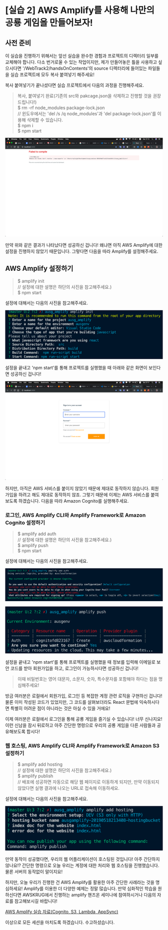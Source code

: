 # [실습 2] AWS Amplify를 사용해 나만의 공룡 게임을 만들어보자!

## 사전 준비

이 실습을 진행하기 위해서는 앞선 실습을 완수한 경험과 프로젝트의 디렉터리 일부를 교체해야 합니다. 다소 번거로울 수 있는 작업이지만, 제가 만들어놓은 틀을 사용하고 싶으시다면 '/WebTrack2/handsOnContents'의 source 디렉터리에 들어있는 파일들을 실습 프로젝트에 모두 복사 붙여넣기 해주세요!

복사 붙여넣기가 끝나셨다면 실습 프로젝트에서 다음의 과정을 진행해주세요.

> 복사, 붙여넣기 완료(기존의 src와 pakcage.json을 삭제하고 진행할 것을 권장드립니다!)  
> $ rm -rf node_modules package-lock.json  
> // 윈도우에서는 'del /s /q node_modules'과 'del package-lock.json'를 이용해 삭제할 수 있습니다.  
> $ npm i  
> \$ npm start  

![react_handsOn2](/WebTrack2/handsOnContents/images/react_handsOn2.png)

만약 위와 같은 결과가 나타났다면 성공하신 겁니다! 왜냐면 아직 AWS Amplify에 대한 설정을 진행하지 않았기 때문입니다. 그렇다면 다음을 따라 Amplify를 설정해주세요.

## AWS Amplify 설정하기

> $ amplify init  
> // 설정에 대한 설명은 하단의 사진을 참고해주세요.)  
> $ npm start  

설정에 대해서는 다음의 사진을 참고해주세요.

![amplify_init](/WebTrack2/handsOnContents/images/amplify_init.png)

설정을 끝내고 'npm start'를 통해 프로젝트를 실행했을 때 아래와 같은 화면이 보인다면 성공하신 겁니다!

![amplify_cognito_success](/WebTrack2/handsOnContents/images/amplify_cognito_success.png)

하지만, 아직은 AWS 서비스를 붙이지 않았기 때문에 제대로 동작하지 않습니다. 회원가입을 하려고 해도 제대로 동작하지 않죠. 그렇기 때문에 이제는 AWS 서비스를 붙여보도록 하겠습니다. 다음을 따라 Amazon Cognito를 실행해주세요.

### 로그인, AWS Amplify CLI와 Amplify Framework로 Amazon Cognito 설정하기

> $ amplify add auth  
> // 설정에 대한 설명은 하단의 사진을 참고해주세요.)  
> $ amplify push  
> \$ npm start  

설정에 대해서는 다음의 사진을 참고해주세요.

![amplify_add_auth](/WebTrack2/handsOnContents/images/amplify_add_auth.png)

![amplify_push](/WebTrack2/handsOnContents/images/amplify_push.png)

설정을 끝내고 'npm start'를 통해 프로젝트를 실행했을 때 정보를 입력해 이메일로 보안 코드를 받아 회원가입을 하고, 로그인이 가능하시다면 성공하신 겁니다!

> 이때 비밀번호는 영어 대문자, 소문자, 숫자, 특수문자를 포함해야 하다는 점을 명심해주세요!

방금 여러분은 로컬에서 회원가입, 로그인 등 복잡한 계정 관련 로직을 구현하신 겁니다! 물론 이미 작성된 코드가 있었지만, 그 코드를 살펴보더라도 React 문법에 익숙하시다면 특별히 어려운 점이 아니라는 것은 아실 수 있을 거에요!

이제 여러분은 로컬에서 로그인을 통해 공룡 게임을 즐기실 수 있습니다! 너무 신나지요! 이런 신남을 잠시 뒤로하고 아주 간단한 명령으로 우리의 공룡 게임을 다른 사람들과 공유해보도록 합시다!

### 웹 호스팅, AWS Amplify CLI와 Amplify Framework로 Amazon S3 설정하기

> $ amplify add hosting  
> // 설정에 대한 설명은 하단의 사진을 참고해주세요.)  
> $ amplify publish  
> // 배포에 성공하면 자동으로 해당 웹 페이지로 이동하게 되지만, 만약 이동되지 않았다면 실행 결과에 나오는 URL로 접속해 이동하세요.  

설정에 대해서는 다음의 사진을 참고해주세요.

![amplify_push](/WebTrack2/handsOnContents/images/amplify_add_hosting.png)

만약 동작이 성공했다면, 우리의 웹 어플리케이션이 호스팅된 것입니다! 아주 간단하지 않나요!? 간단한 명령으로 오늘 우리는 계정에 대한 처리와 웹 호스팅을 진행했습니다. 물론 서버의 동작없이 말이지요!

하지만, 오늘 우리가 진행한 건 AWS Amplify를 활용한 아주 간단한 사례라는 것을 명심하세요! Amplify를 이용한 더 다양한 예제는 정말 많습니다. 만약 심화적인 학습을 원하신다면 AWSKRUG에서 진행하는 amplify 핸즈온 세미나에 참여하시거나 다음의 자료를 참고해보시길 바랍니다!

[AWS Amplify 실습 자료(Cognito, S3, Lambda, AppSync)](https://awskrug.github.io/amplify-photo-gallery-workshop/)

이상으로 모든 세션을 마치도록 하겠습니다. 수고하셨습니다.
